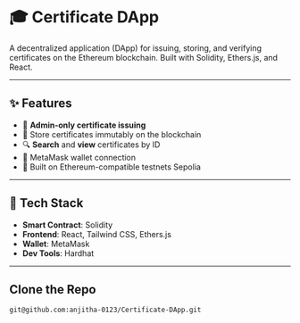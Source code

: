 # 🎓 Certificate DApp

A decentralized application (DApp) for issuing, storing, and verifying certificates on the Ethereum blockchain. Built with Solidity, Ethers.js, and React.

---

## ✨ Features

- 🔐 **Admin-only certificate issuing**
- 🧾 Store certificates immutably on the blockchain
- 🔍 **Search** and **view** certificates by ID
- 🦊 MetaMask wallet connection
- 🎯 Built on Ethereum-compatible testnets Sepolia

---

## 🧱 Tech Stack

- **Smart Contract**: Solidity
- **Frontend**: React, Tailwind CSS, Ethers.js
- **Wallet**: MetaMask
- **Dev Tools**: Hardhat

---
## Clone the Repo
```
git@github.com:anjitha-0123/Certificate-DApp.git
```

